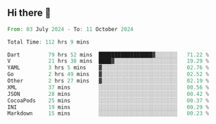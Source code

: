 ## Hi there 👋

<!--START_SECTION:waka-->

```rust
From: 03 July 2024 - To: 11 October 2024

Total Time: 112 hrs 9 mins

Dart         79 hrs 52 mins  █████████████████▓░░░░░░░   71.22 %
V            21 hrs 38 mins  ████▓░░░░░░░░░░░░░░░░░░░░   19.29 %
YAML         3 hrs 5 mins    ▓░░░░░░░░░░░░░░░░░░░░░░░░   02.76 %
Go           2 hrs 49 mins   ▓░░░░░░░░░░░░░░░░░░░░░░░░   02.52 %
Other        2 hrs 27 mins   ▓░░░░░░░░░░░░░░░░░░░░░░░░   02.19 %
XML          37 mins         ░░░░░░░░░░░░░░░░░░░░░░░░░   00.56 %
JSON         28 mins         ░░░░░░░░░░░░░░░░░░░░░░░░░   00.42 %
CocoaPods    25 mins         ░░░░░░░░░░░░░░░░░░░░░░░░░   00.37 %
INI          19 mins         ░░░░░░░░░░░░░░░░░░░░░░░░░   00.29 %
Markdown     15 mins         ░░░░░░░░░░░░░░░░░░░░░░░░░   00.23 %
```

<!--END_SECTION:waka-->

<!--
**mathiskakal/mathiskakal** is a ✨ _special_ ✨ repository because its `README.md` (this file) appears on your GitHub profile.

Here are some ideas to get you started:

- 🔭 I’m currently working on ...
- 🌱 I’m currently learning ...
- 👯 I’m looking to collaborate on ...
- 🤔 I’m looking for help with ...
- 💬 Ask me about ...
- 📫 How to reach me: ...
- 😄 Pronouns: ...
- ⚡ Fun fact: ...
-->
